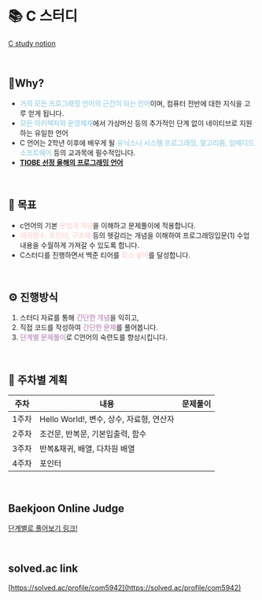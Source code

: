 # 📚 C 스터디

[C study notion](https://www.notion.so/627fe7fea45f4aacb004f1c2021c8203?pvs=21)

<br/>

## 🤔Why?

- <span style="color: rgba(173, 216, 230, 1);">**거의 모든 프로그래밍 언어의 근간이 되는 언어**</span>이며, 컴퓨터 전반에 대한 지식을 고루 얻게 됩니다.
- <span style="color: rgba(173, 216, 230, 1);">**모든 아키텍처와 운영체제**</span>에서 가상머신 등의 추가적인 단계 없이 네이티브로 지원하는 유일한 언어
- C 언어는 2학년 이후에 배우게 될 <span style="color: rgba(173, 216, 230, 1);">**유닉스나 시스템 프로그래밍, 알고리즘, 임베디드 소프트웨어**</span> 등의 교과목에 필수적입니다.
- **[TIOBE 선정 올해의 프로그래밍 언어](https://www.tiobe.com/tiobe-index/)**

<br/>

## 📌 목표
- c언어의 기본 <span style="color: rgba(255, 204, 204, 0.7);">**문법과 개념**</span>을 이해하고 문제풀이에 적용합니다.
- <span style="color: rgba(255, 204, 204, 0.7);">**재귀함수, 포인터, 구조체**</span> 등의 헷갈리는 개념을 이해하여 프로그래밍입문(1) 수업 내용을 수월하게 가져갈 수 있도록 합니다.
- C스터디를 진행하면서 백준 티어를 <span style="color: rgba(255, 204, 204, 0.7);">**최소 실버**</span>를 달성합니다.

<br/>

## ⚙️ 진행방식

1. 스터디 자료를 통해 <span style="color: rgba(200, 162, 200, 1);">**간단한 개념**</span>을 익히고,
2. 직접 코드를 작성하여 <span style="color: rgba(200, 162, 200, 1);">**간단한 문제**</span>를 풀어봅니다.
3. <span style="color: rgba(200, 162, 200, 1);">**단계별 문제풀이**</span>로 C언어의 숙련도를 향상시킵니다.

<br/>

## 📜 주차별 계획

|주차|내용|문제풀이|
|------|---|---|
|1주차|Hello World!, 변수, 상수, 자료형, 연산자||
|2주차|조건문, 반복문, 기본입출력, 함수||
|3주차|반복&재귀, 배열, 다차원 배열||
|4주차|포인터||

<br/>

## **Baekjoon Online Judge**

[단계별로 풀어보기 링크!](https://www.acmicpc.net/step)

<br/>

## **solved.ac link**

[https://solved.ac/profile/com5942](https://solved.ac/profile/com5942)
